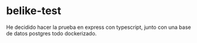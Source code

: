 # belike-test
He decidido hacer la prueba en express con typescript, junto con una base de datos postgres todo dockerizado.